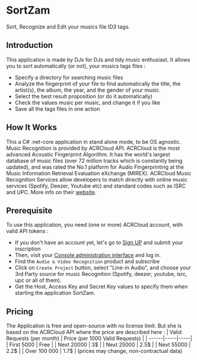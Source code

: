 # SortZam
Sort, Recognize and Edit your musics file ID3 tags.

## Introduction
This application is made by DJs for DJs and tidy music enthusiast.
It allows you to sort automatically (or not), your musics tags files :
-   Specify a directory for searching music files
-   Analyze the fingerprint of your file to find automatically the title, the artist(s), the album, the year, and the gender of your music.
-   Select the best result proposition (or do it automatically)
-   Check the values music per music, and change it if you like
-   Save all the tags files in one action

## How It Works
This a C# .net-core application in stand alone mode, to be OS agnostic.
Music Recognition is provided by ACRCloud API. ACRCloud is the most advanced Acoustic Fingerprint Algorithm. It has the world's largest database of music files (over 72 million tracks which is constantly being updated), and was rated the No.1 platform for Audio Fingerprinting at the Music Information Retrieval Evaluation eXchange (MIREX). ACRCloud Music Recognition Services allow developers to match directly with online music services (Spotify, Deezer, Youtube etc) and standard codes such as ISRC and UPC. 
More info on their [website].

## Prerequisite
To use this application, you need (one or more) ACRCloud account, with valid API tokens :
-   If you don't have an account yet, let's go to [Sign UP] and submit your inscription
-   Then, visit your [Console administration interface] and log in.
-   Find the `Audio & Video Recognition` product and subscribe
-   Click on `Create Project` button, select "Line-in Audio", and choose your 3rd Party source for music Recognition (Spotify, deezer, youtube, isrc, upc or all of them).
-   Get the Host, Access Key and Secret Key values to specify them when starting the application SortZam.

## Pricing
The Application is free and open-source with no license limit. But she is based on the ACRCloud API where the price are described here :
| Valid Requests (per month)        | Price (per 1000 Valid Requests)      |
| ------|-----|-----|
| First 5000  	| Free 	|
| Next 20000  	| 3$ 	|
| Next 25000  	| 2.5$ 	|
| Next 55000  	| 2.2$ 	|
| Over 100 000  	| 1.7$ 	|
(prices may change, non-contractual data)

[website]:    https://www.acrcloud.com/
[Sign UP]:    https://console.acrcloud.com/signup#/register
[Console administration interface]:    https://console.acrcloud.com/signin/home